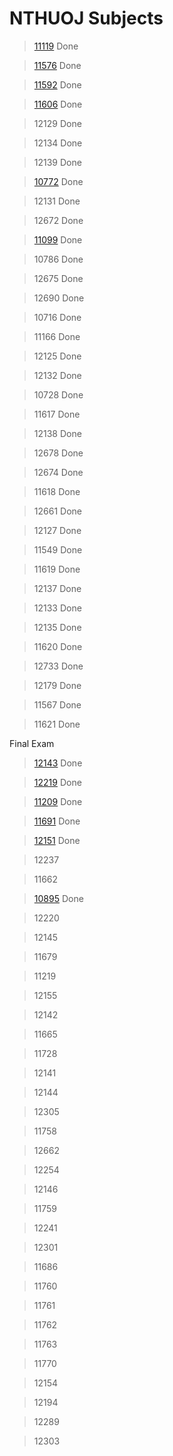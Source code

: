 # NTHUOJ Subjects
> [11119](./mid_practice/11119/11119.c)	Done

> [11576](./mid_practice/11576/11576.c)	Done

> [11592](./mid_practice/11592/11592.c)	Done

> [11606](./mid_practice/11606/11606.c) Done

> 12129	Done

> 12134	Done

> 12139	Done

> [10772](./mid_practice/10772/10772.c) Done

> 12131	Done

> 12672	Done

> [11099](./mid_practice/11099/11099.c)	Done

> 10786 Done

> 12675	Done

> 12690 Done

> 10716	Done

> 11166 Done

> 12125	Done

> 12132	Done
 
> 10728 Done
	
> 11617 Done

> 12138	Done

> 12678	Done

> 12674	Done

> 11618 Done

> 12661	Done

> 12127 Done

> 11549	Done

> 11619 Done

> 12137	Done

> 12133	Done

> 12135 Done

> 11620 Done

> 12733	Done

> 12179	Done

> 11567	Done

> 11621 Done

Final Exam

> [12143](./final_practice/12143/12143.c) Done

> [12219](./final_practice/12219/12219.c) Done

> [11209](./final_practice/11209/11209.c) Done

> [11691](./final_practice/11691/11691.c) Done

> [12151](./final_practice/12151/12151.c) Done

> 12237	

> 11662	

> [10895](./final_practice/10895/10895.c) Done

> 12220	

> 12145	

> 11679

> 11219

> 12155	

> 12142	

> 11665	

> 11728

> 12141	

> 12144	

> 12305	

> 11758

> 12662	

> 12254	

> 12146	

> 11759

> 12241	

> 12301	

> 11686	

> 11760

> 11761	

> 11762	

> 11763	

> 11770

> 12154	

> 12194	

> 12289	

> 12303